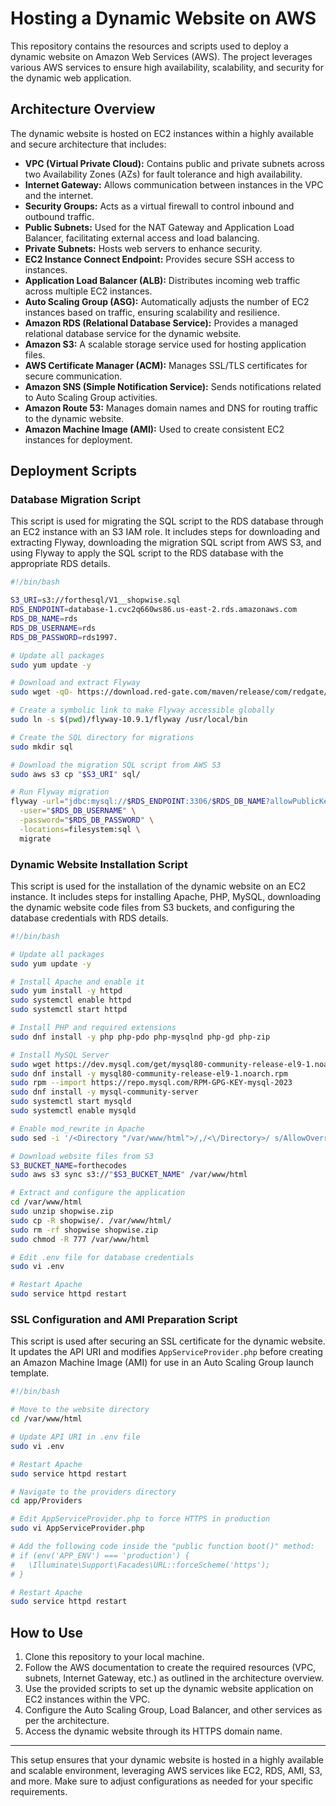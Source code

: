 
# Hosting a Dynamic Website on AWS

This repository contains the resources and scripts used to deploy a dynamic website on Amazon Web Services (AWS). The project leverages various AWS services to ensure high availability, scalability, and security for the dynamic web application.

## Architecture Overview

The dynamic website is hosted on EC2 instances within a highly available and secure architecture that includes:

- **VPC (Virtual Private Cloud):** Contains public and private subnets across two Availability Zones (AZs) for fault tolerance and high availability.
- **Internet Gateway:** Allows communication between instances in the VPC and the internet.
- **Security Groups:** Acts as a virtual firewall to control inbound and outbound traffic.
- **Public Subnets:** Used for the NAT Gateway and Application Load Balancer, facilitating external access and load balancing.
- **Private Subnets:** Hosts web servers to enhance security.
- **EC2 Instance Connect Endpoint:** Provides secure SSH access to instances.
- **Application Load Balancer (ALB):** Distributes incoming web traffic across multiple EC2 instances.
- **Auto Scaling Group (ASG):** Automatically adjusts the number of EC2 instances based on traffic, ensuring scalability and resilience.
- **Amazon RDS (Relational Database Service):** Provides a managed relational database service for the dynamic website.
- **Amazon S3:** A scalable storage service used for hosting application files.
- **AWS Certificate Manager (ACM):** Manages SSL/TLS certificates for secure communication.
- **Amazon SNS (Simple Notification Service):** Sends notifications related to Auto Scaling Group activities.
- **Amazon Route 53:** Manages domain names and DNS for routing traffic to the dynamic website.
- **Amazon Machine Image (AMI):** Used to create consistent EC2 instances for deployment.

## Deployment Scripts

### Database Migration Script

This script is used for migrating the SQL script to the RDS database through an EC2 instance with an S3 IAM role. It includes steps for downloading and extracting Flyway, downloading the migration SQL script from AWS S3, and using Flyway to apply the SQL script to the RDS database with the appropriate RDS details.

```bash
#!/bin/bash

S3_URI=s3://forthesql/V1__shopwise.sql
RDS_ENDPOINT=database-1.cvc2q660ws86.us-east-2.rds.amazonaws.com
RDS_DB_NAME=rds
RDS_DB_USERNAME=rds
RDS_DB_PASSWORD=rds1997.

# Update all packages
sudo yum update -y

# Download and extract Flyway
sudo wget -qO- https://download.red-gate.com/maven/release/com/redgate/flyway/flyway-commandline/10.9.1/flyway-commandline-10.9.1-linux-x64.tar.gz | tar -xvz

# Create a symbolic link to make Flyway accessible globally
sudo ln -s $(pwd)/flyway-10.9.1/flyway /usr/local/bin

# Create the SQL directory for migrations
sudo mkdir sql

# Download the migration SQL script from AWS S3
sudo aws s3 cp "$S3_URI" sql/

# Run Flyway migration
flyway -url="jdbc:mysql://$RDS_ENDPOINT:3306/$RDS_DB_NAME?allowPublicKeyRetrieval=true" \
  -user="$RDS_DB_USERNAME" \
  -password="$RDS_DB_PASSWORD" \
  -locations=filesystem:sql \
  migrate
```

### Dynamic Website Installation Script

This script is used for the installation of the dynamic website on an EC2 instance. It includes steps for installing Apache, PHP, MySQL, downloading the dynamic website code files from S3 buckets, and configuring the database credentials with RDS details.

```bash
#!/bin/bash

# Update all packages
sudo yum update -y

# Install Apache and enable it
sudo yum install -y httpd
sudo systemctl enable httpd
sudo systemctl start httpd

# Install PHP and required extensions
sudo dnf install -y php php-pdo php-mysqlnd php-gd php-zip

# Install MySQL Server
sudo wget https://dev.mysql.com/get/mysql80-community-release-el9-1.noarch.rpm
sudo dnf install -y mysql80-community-release-el9-1.noarch.rpm
sudo rpm --import https://repo.mysql.com/RPM-GPG-KEY-mysql-2023
sudo dnf install -y mysql-community-server
sudo systemctl start mysqld
sudo systemctl enable mysqld

# Enable mod_rewrite in Apache
sudo sed -i '/<Directory "/var/www/html">/,/<\/Directory>/ s/AllowOverride None/AllowOverride All/' /etc/httpd/conf/httpd.conf

# Download website files from S3
S3_BUCKET_NAME=forthecodes
sudo aws s3 sync s3://"$S3_BUCKET_NAME" /var/www/html

# Extract and configure the application
cd /var/www/html
sudo unzip shopwise.zip
sudo cp -R shopwise/. /var/www/html/
sudo rm -rf shopwise shopwise.zip
sudo chmod -R 777 /var/www/html

# Edit .env file for database credentials
sudo vi .env

# Restart Apache
sudo service httpd restart
```

### SSL Configuration and AMI Preparation Script

This script is used after securing an SSL certificate for the dynamic website. It updates the API URI and modifies `AppServiceProvider.php` before creating an Amazon Machine Image (AMI) for use in an Auto Scaling Group launch template.

```bash
#!/bin/bash

# Move to the website directory
cd /var/www/html

# Update API URI in .env file
sudo vi .env

# Restart Apache
sudo service httpd restart

# Navigate to the providers directory
cd app/Providers

# Edit AppServiceProvider.php to force HTTPS in production
sudo vi AppServiceProvider.php

# Add the following code inside the "public function boot()" method:
# if (env('APP_ENV') === 'production') {
#   \Illuminate\Support\Facades\URL::forceScheme('https');
# }

# Restart Apache
sudo service httpd restart
```

## How to Use

1. Clone this repository to your local machine.
2. Follow the AWS documentation to create the required resources (VPC, subnets, Internet Gateway, etc.) as outlined in the architecture overview.
3. Use the provided scripts to set up the dynamic website application on EC2 instances within the VPC.
4. Configure the Auto Scaling Group, Load Balancer, and other services as per the architecture.
5. Access the dynamic website through its HTTPS domain name.

---

This setup ensures that your dynamic website is hosted in a highly available and scalable environment, leveraging AWS services like EC2, RDS, AMI, S3, and more. Make sure to adjust configurations as needed for your specific requirements.

